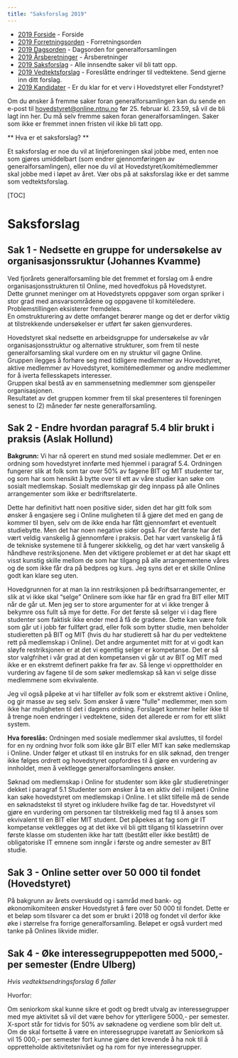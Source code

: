 ```yaml
---
title: "Saksforslag 2019"
---
```


* [2019 Forside](/wiki/online/generalforsamlingen/genfors2019)   - Forside
* [2019 Forretningsorden](/wiki/online/generalforsamlingen/genfors2019/forretningsorden) - Forretningsorden
* [2019 Dagsorden](/wiki/online/generalforsamlingen/genfors2019/dagsorden) - Dagsorden for generalforsamlingen
* [2019 Årsberetninger](/wiki/online/generalforsamlingen/genfors2019/aarsberetninger) - Årsberetninger
* [2019 Saksforslag](/wiki/online/generalforsamlingen/genfors2019/saksforslag) - Alle innsendte saker vil bli tatt opp.
* [2019 Vedtektsforslag](/wiki/online/generalforsamlingen/genfors2019/vedtekstforslag) - Foreslåtte endringer til vedtektene. Send gjerne inn ditt forslag.
* [2019 Kandidater](/wiki/online/generalforsamlingen/genfors2019/valg) - Er du klar for et verv i Hovedstyret eller Fondstyret?

Om du ønsker å fremme saker foran generalforsamlingen kan du sende en e-post til hovedstyret@online.ntnu.no før 25. februar kl. 23.59, så vil de bli lagt inn her. Du må selv fremme saken foran generalforsamlingen. Saker som ikke er fremmet innen fristen vil ikke bli tatt opp. 

** Hva er et saksforslag? **

Et saksforslag er noe du vil at linjeforeningen skal jobbe med, enten noe som gjøres umiddelbart (som endrer gjennomføringen av generalforsamlingen), eller noe du vil at Hovedstyret/komitémedlemmer skal jobbe med i løpet av året. Vær obs på at saksforslag ikke er det samme som vedtektsforslag.

[TOC]

# Saksforslag  
  
## Sak 1 - Nedsette en gruppe for undersøkelse av organisasjonssruktur (Johannes Kvamme)  

Ved fjorårets generalforsamling ble det fremmet et forslag om å endre organisasjonsstrukturen til Online, med hovedfokus på Hovedstyret.  
Dette grunnet meninger om at Hovedstyrets oppgaver som organ spriker i stor grad med ansvarsområdene og oppgavene til komitéledere.  
Problemstillingen eksisterer fremdeles.  
En omstrukturering av dette omfanget berører mange og det er derfor viktig at tilstrekkende undersøkelser er utført før saken gjenvurderes.

Hovedstyret skal nedsette en arbeidsgruppe for undersøkelse av vår organisasjonsstruktur og alternative strukturer, som frem til neste generalforsamling skal vurdere om en ny struktur vil gagne Online.  
Gruppen ilegges å forhøre seg med tidligere medlemmer av Hovedstyret, aktive medlemmer av Hovedstyret, komitémedlemmer og andre medlemmer for å iverta fellesskapets interesser.  
Gruppen skal bestå av en sammensetning medlemmer som gjenspeiler organisasjonen.  
Resultatet av det gruppen kommer frem til skal presenteres til foreningen senest to (2) måneder før neste generalforsamling.   

## Sak 2 - Endre hvordan paragraf 5.4 blir brukt i praksis (Aslak Hollund)
**Bakgrunn:** Vi har nå operert en stund med sosiale medlemmer. Det er en ordning som hovedstyret innførte med hjemmel i paragraf 5.4. Ordningen fungerer slik at folk som tar over 50% av fagene BIT og MIT studenter tar, og som har som hensikt å bytte over til ett av våre studier kan søke om sosialt medlemskap. Sosialt medlemskap gir deg innpass på alle Onlines arrangementer som ikke er bedriftsrelaterte.

Dette har definitivt hatt noen positive sider, siden det har gitt folk som ønsker å engasjere seg i Online muligheten til å gjøre det med en gang de kommer til byen, selv om de ikke enda har fått gjennomført et eventuelt studiebytte. Men det har noen negative sider også. For det første har det vært veldig vanskelig å gjennomføre i praksis. Det har vært vanskelig å få de tekniske systemene til å fungerer skikkelig, og det har vært vanskelig å håndheve restriksjonene. Men det viktigere problemet er at det har skapt ett visst kunstig skille mellom de som har tilgang på alle arrangementene våres og de som ikke får dra på bedpres og kurs. Jeg syns det er et skille Online godt kan klare seg uten. 

Hovedgrunnen for at man la inn restriksjonen på bedriftsarrangementer, er slik at vi ikke skal “selge” Onlinere som ikke har får en grad fra BIT eller MIT når de går ut. Men jeg ser to store argumenter for at vi ikke trenger å bekymre oss fullt så mye for dette. For det første så selger vi i dag flere studenter som faktisk ikke ender med å få de gradene. Dette kan være folk som går ut i jobb før fullført grad, eller folk som bytter studie, men beholder studieretten på BIT og MIT (hvis du har studierett så har du per vedtektene rett på medlemskap i Online). Det andre argumentet mitt for at vi godt kan sløyfe restriksjonen er at det vi egentlig selger er kompetanse. Det er så stor valgfrihet i vår grad at den kompetansen vi går ut av BIT og MIT med ikke er en ekstremt definert pakke fra før av. Så lenge vi opprettholder en vurdering av fagene til de som søker medlemskap så kan vi selge disse medlemmene som ekvivalente. 

Jeg vil også påpeke at vi har tilfeller av folk som er ekstremt aktive i Online, og gir masse av seg selv. Som ønsker å være “fulle" medlemmer, men som ikke har muligheten til det i dagens ordning. Forslaget kommer heller ikke til å trenge noen endringer i vedtektene, siden det allerede er rom for ett slikt system.

**Hva foreslås:** Ordningen med sosiale medlemmer skal avsluttes, til fordel for en ny ordning hvor folk som ikke går BIT eller MIT kan søke medlemskap i Online. Under følger et utkast til en instruks for en slik søknad, den trenger ikke følges ordrett og hovedstyret oppfordres til å gjøre en vurdering av innholdet, men å vektlegge generalforsamlingens ønsker. 

Søknad om medlemskap i Online for studenter som ikke går studieretninger dekket i paragraf 5.1
Studenter som ønsker å ta en aktiv del i miljøet i Online kan søke hovedstyret om medlemskap i Online. I et slikt tilfelle må de sende en søknadstekst til styret og inkludere hvilke fag de tar. Hovedstyret vil gjøre en vurdering om personen tar tilstrekkelig med fag til å anses som ekvivalent til en BIT eller MIT student. Det påpekes at fag som gir IT kompetanse vektlegges og at det ikke vil bli gitt tilgang til klassetrinn over første klasse om studenten ikke har tatt (bestått eller ikke bestått) de obligatoriske IT emnene som inngår i første og andre semester av BIT studie. 


## Sak 3 - Online setter over 50 000 til fondet (Hovedstyret)

På bakgrunn av årets overskudd og i samråd med bank- og økonomikomiteen ønsker Hovedstyret å føre over 50 000 til fondet. Dette er et beløp som tilsvarer ca det som er brukt i 2018 og fondet vil derfor ikke øke i størrelse fra forrige generalforsamling. Beløpet er også vurdert med tanke på Onlines likvide midler.

## Sak 4 - Øke interessegruppepotten med 5000,- per semester (Endre Ulberg)

*Hvis vedtektsendringsforslag 6 faller*

Hvorfor: 

Om seniorkom skal kunne sikre et godt og bredt utvalg av interessegrupper med mye aktivitet så vil det være behov for ytterligere 5000,- per semester. X-sport står for tidvis for 50% av søknadene og verdiene som blir delt ut. Om de skal fortsette å være en interessegruppe ivaretatt av Seniorkom så vil 15 000,- per semester fort kunne gjøre det krevende å ha nok til å oppretteholde aktivitetsnivået og ha rom for nye interessegrupper.